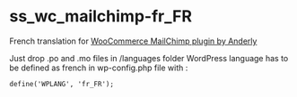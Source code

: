 ss_wc_mailchimp-fr_FR
=====================

French translation for [WooCommerce MailChimp plugin by Anderly](https://wordpress.org/plugins/woocommerce-mailchimp/)

Just drop .po and .mo files in /languages folder
WordPress language has to be defined as french in wp-config.php file with : 

`define('WPLANG', 'fr_FR');`
